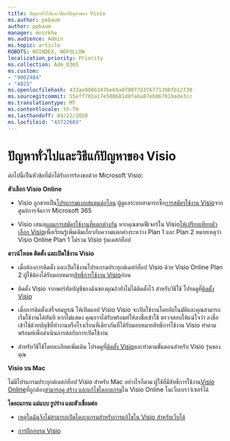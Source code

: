 ```yaml
---
title: ปัญหาทั่วไปและวิธีแก้ปัญหาของ Visio
ms.author: pebaum
author: pebaum
manager: mnirkhe
ms.audience: Admin
ms.topic: article
ROBOTS: NOINDEX, NOFOLLOW
localization_priority: Priority
ms.collection: Adm_O365
ms.custom:
- "9002484"
- "4825"
ms.openlocfilehash: 433aa9606347be69a070077d376771396fb12f30
ms.sourcegitcommit: 55eff703a17e500681d8fa6a87eb067019ade3cc
ms.translationtype: MT
ms.contentlocale: th-TH
ms.lasthandoff: 04/22/2020
ms.locfileid: "43722603"
---
```

# <a name="visio-common-issues-and-resolutions"></a>ปัญหาทั่วไปและวิธีแก้ปัญหาของ Visio

ต่อไปนี้เป็นหัวข้อที่มักได้รับการร้องขอด้วย Microsoft Visio:

**ตัวเลือก Visio Online**

- Visio ถูกขายเป็น[โปรแกรมแบบสแตนด์อโลน](https://products.office.com/visio/flowchart-software) ผู้ดูแลระบบสามารถซื้อ[การสมัครใช้งาน Visio](https://docs.microsoft.com/alchemyinsights/purchase-visio-subscription)จากศูนย์การจัดการ Microsoft 365

- Visio เสนอ[แผนการสมัครใช้งานที่แตกต่างกัน](https://products.office.com/visio/microsoft-visio-plans-and-pricing-compare-visio-options) หากคุณขาดฟีเจอร์ใน Visio[ให้เปรียบเทียบตัวเลือก Visio](https://products.office.com/visio/microsoft-visio-plans-and-pricing-compare-visio-options)เพื่อเรียนรู้เพิ่มเติมเกี่ยวกับความแตกต่างระหว่าง Plan 1 และ Plan 2  หมายเหตุว่า Visio Online Plan 1 ไม่รวม Visio รุ่นเดสก์ท็อป

**ดาวน์โหลด ติดตั้ง และเปิดใช้งาน Visio**

- เมื่อต้องการติดตั้ง และเปิดใช้งานโปรแกรมประยุกต์เดสก์ท็อป Visio ด้วย Visio Online Plan 2 ผู้ใช้ต้องได้รับมอบหมาย[สิทธิ์การใช้งาน Visio](https://docs.microsoft.com/office365/admin/subscriptions-and-billing/assign-licenses-to-users)ก่อน

- ติดตั้ง Visio จากพอร์ทัลบัญชีของฉันของคุณถ้ายังไม่ได้ติดตั้งไว้ สําหรับวิธีใช้ โปรดดูที่[ติดตั้ง Visio](https://support.office.com/article/f98f21e3-aa02-4827-9167-ddab5b025710)

- เมื่อการติดตั้งเสร็จสมบูรณ์ ให้เปิดแอป Visio Visio จะเปิดใช้งานโดยอัตโนมัติและคุณสามารถเริ่มใช้งานได้ทันที หากไม่แสดง คุณอาจได้รับพร้อมท์ให้ลงชื่อเข้าใช้ ตรวจสอบให้แน่ใจว่า ลงชื่อเข้าใช้ด้วยบัญชีที่ทํางานหรือโรงเรียนที่เดียวกันที่ได้รับมอบหมายสิทธิ์การใช้งาน Visio ทําตามพร้อมท์เพื่อดําเนินการต่อกับการเปิดใช้งาน

- สําหรับวิธีใช้โดยละเอียดเพิ่มเติม โปรดดูที่[ติดตั้ง Visio](https://support.office.com/article/f98f21e3-aa02-4827-9167-ddab5b025710)และทําตามขั้นตอนสําหรับ Visio รุ่นของคุณ

**Visio บน Mac**

ไม่มีโปรแกรมประยุกต์เดสก์ท็อป Visio สําหรับ Mac อย่างไรก็ตาม ผู้ใช้ที่มีสิทธิ์การใช้งาน[Visio Online](https://docs.microsoft.com/office365/admin/subscriptions-and-billing/assign-licenses-to-users)ที่ถูกต้อง[สามารถดู สร้าง และแก้ไขไดอะแกรม](https://support.office.com/article/06f04845-91b8-4e8f-881f-a43c970735fc)ใน Visio Online ในเว็บเบราว์เซอร์ได้

**ไดอะแกรม แม่แบบ รูปร่าง และตัวเชื่อมต่อ**

- [เหตุใดฉันจึงไม่สามารถเปิดไดอะแกรมสําหรับการแก้ไขใน Visio สําหรับเว็บได้](https://support.microsoft.com/office/ea4a23d3-21d3-4878-945e-cf1be4140357)

- [การฝึกอบรม Visio](https://support.office.com/article/visio-training-e058bcfa-1d90-4653-afc6-e84d54cf94a6)
